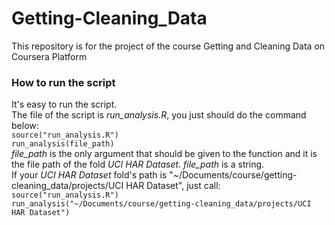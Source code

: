 # Getting-Cleaning_Data
This repository is for the project of the course Getting and Cleaning Data on Coursera Platform

### How to run the script
It's easy to run the script.  
The file of the script is *run_analysis.R*, you just should do the command below:  
`source("run_analysis.R")`  
`run_analysis(file_path)`  
*file_path* is the only argument that should be given to the function and it is the file path of the fold *UCI HAR Dataset*. *file_path* is a string.  
If your *UCI HAR Dataset* fold's path is "~/Documents/course/getting-cleaning_data/projects/UCI HAR Dataset", just call:  
`source("run_analysis.R")`  
`run_analysis("~/Documents/course/getting-cleaning_data/projects/UCI HAR Dataset")`  
